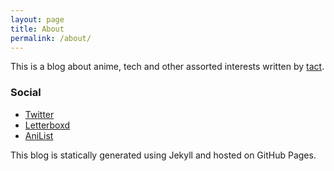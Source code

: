 ```yaml
---
layout: page
title: About
permalink: /about/
---
```


This is a blog about anime, tech and other assorted interests written by [tact](https://twitter.com/tactidact). 

### Social

- [Twitter](https://twitter.com/tactidact)
- [Letterboxd](https://letterboxd.com/tactidact)
- [AniList](https://anilist.co/user/tact/)

This blog is statically generated using Jekyll and hosted on GitHub Pages.

